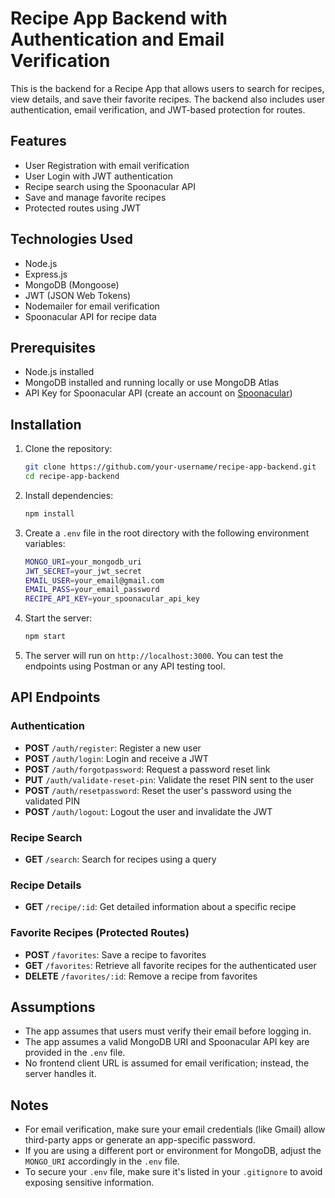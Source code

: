 # Recipe App Backend with Authentication and Email Verification

This is the backend for a Recipe App that allows users to search for recipes, view details, and save their favorite recipes. The backend also includes user authentication, email verification, and JWT-based protection for routes.

## Features

- User Registration with email verification
- User Login with JWT authentication
- Recipe search using the Spoonacular API
- Save and manage favorite recipes
- Protected routes using JWT

## Technologies Used

- Node.js
- Express.js
- MongoDB (Mongoose)
- JWT (JSON Web Tokens)
- Nodemailer for email verification
- Spoonacular API for recipe data

## Prerequisites

- Node.js installed
- MongoDB installed and running locally or use MongoDB Atlas
- API Key for Spoonacular API (create an account on [Spoonacular](https://spoonacular.com/food-api))

## Installation

1. Clone the repository:

   ```bash
   git clone https://github.com/your-username/recipe-app-backend.git
   cd recipe-app-backend
   ```

2. Install dependencies:

   ```bash
   npm install
   ```

3. Create a `.env` file in the root directory with the following environment variables:

   ```bash
   MONGO_URI=your_mongodb_uri
   JWT_SECRET=your_jwt_secret
   EMAIL_USER=your_email@gmail.com
   EMAIL_PASS=your_email_password
   RECIPE_API_KEY=your_spoonacular_api_key
   ```

4. Start the server:

   ```bash
   npm start
   ```

5. The server will run on `http://localhost:3000`. You can test the endpoints using Postman or any API testing tool.
## API Endpoints

### Authentication
- **POST** `/auth/register`: Register a new user
- **POST** `/auth/login`: Login and receive a JWT
- **POST** `/auth/forgotpassword`: Request a password reset link
- **PUT** `/auth/validate-reset-pin`: Validate the reset PIN sent to the user
- **POST** `/auth/resetpassword`: Reset the user's password using the validated PIN
- **POST** `/auth/logout`: Logout the user and invalidate the JWT

### Recipe Search
- **GET** `/search`: Search for recipes using a query

### Recipe Details
- **GET** `/recipe/:id`: Get detailed information about a specific recipe

### Favorite Recipes (Protected Routes)
- **POST** `/favorites`: Save a recipe to favorites
- **GET** `/favorites`: Retrieve all favorite recipes for the authenticated user
- **DELETE** `/favorites/:id`: Remove a recipe from favorites


## Assumptions

- The app assumes that users must verify their email before logging in.
- The app assumes a valid MongoDB URI and Spoonacular API key are provided in the `.env` file.
- No frontend client URL is assumed for email verification; instead, the server handles it.

## Notes

- For email verification, make sure your email credentials (like Gmail) allow third-party apps or generate an app-specific password.
- If you are using a different port or environment for MongoDB, adjust the `MONGO_URI` accordingly in the `.env` file.
- To secure your `.env` file, make sure it's listed in your `.gitignore` to avoid exposing sensitive information.


